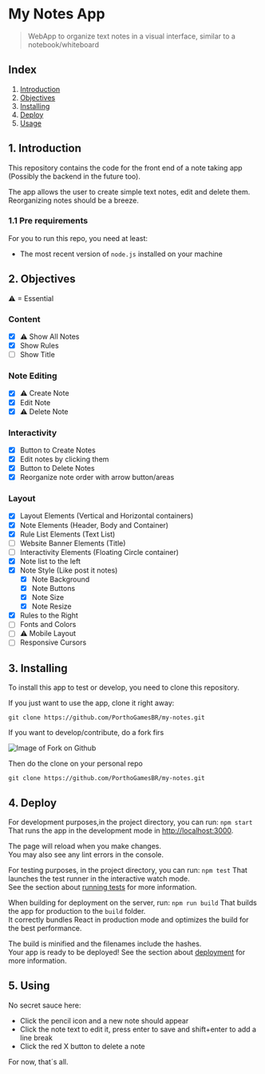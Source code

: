 # My Notes App

> WebApp to organize text notes in a visual interface, similar to a notebook/whiteboard

## Index
    
1. [Introduction](#1-introduction)
2. [Objectives](#2-objectives)
3. [Installing](#3-installing)
4. [Deploy](#4-deploy)
5. [Usage](#5-using)

## 1. Introduction

This repository contains the code for the front end of a note taking app (Possibly the backend in the future too).

The app allows the user to create simple text notes, edit and delete them. Reorganizing notes should be a breeze.

### 1.1 Pre requirements
For you to run this repo, you need at least:
- The most recent version of `node.js` installed on your machine

## 2. Objectives
⚠ = Essential
### Content
- [x] ⚠ Show All Notes
- [x] Show Rules
- [ ] Show Title
### Note Editing
- [x] ⚠ Create Note
- [x] Edit Note
- [x] ⚠ Delete Note
### Interactivity
- [x] Button to Create Notes
- [x] Edit notes by clicking them
- [x] Button to Delete Notes
- [x] Reorganize note order with arrow button/areas
### Layout
- [x] Layout Elements (Vertical and Horizontal containers)
- [x] Note Elements (Header, Body and Container)
- [x] Rule List Elements (Text List)
- [ ] Website Banner Elements (Title)
- [ ] Interactivity Elements (Floating Circle container)
- [x] Note list to the left
- [x] Note Style (Like post it notes)
    - [x] Note Background
    - [x] Note Buttons
    - [x] Note Size
    - [x] Note Resize 
- [x] Rules to the Right
- [ ] Fonts and Colors
- [ ] ⚠ Mobile Layout
- [ ] Responsive Cursors

## 3. Installing
To install this app to test or develop, you need to clone this repository.

If you just want to use the app, clone it right away: 

`git clone https://github.com/PorthoGamesBR/my-notes.git`

If you want to develop/contribute, do a fork firs

<img src="https://docs.github.com/assets/cb-79331/mw-1440/images/help/repository/fork_button.webp" alt="Image of Fork on Github">

Then do the clone on your personal repo

`git clone https://github.com/PorthoGamesBR/my-notes.git`

## 4. Deploy
For development purposes,in the project directory, you can run:
    `npm start`
That runs the app in the development mode in [http://localhost:3000](http://localhost:3000).

The page will reload when you make changes.\
You may also see any lint errors in the console.

For testing purposes, in the project directory, you can run:
`npm test`
That launches the test runner in the interactive watch mode.\
See the section about [running tests](https://facebook.github.io/create-react-app/docs/running-tests) for more information.

When building for deployment on the server, run:
`npm run build`
That builds the app for production to the `build` folder.\
It correctly bundles React in production mode and optimizes the build for the best performance.

The build is minified and the filenames include the hashes.\
Your app is ready to be deployed!
See the section about [deployment](https://facebook.github.io/create-react-app/docs/deployment) for more information.

## 5. Using

No secret sauce here: 
- Click the pencil icon and a new note should appear
- Click the note text to edit it, press enter to save and shift+enter to add a line break
- Click the red X button to delete a note

For now, that´s all.